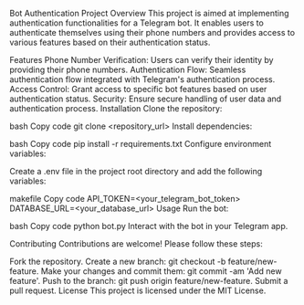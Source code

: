 Bot Authentication Project
Overview
This project is aimed at implementing authentication functionalities for a Telegram bot. It enables users to authenticate themselves using their phone numbers and provides access to various features based on their authentication status.

Features
Phone Number Verification: Users can verify their identity by providing their phone numbers.
Authentication Flow: Seamless authentication flow integrated with Telegram's authentication process.
Access Control: Grant access to specific bot features based on user authentication status.
Security: Ensure secure handling of user data and authentication process.
Installation
Clone the repository:

bash
Copy code
git clone <repository_url>
Install dependencies:

bash
Copy code
pip install -r requirements.txt
Configure environment variables:

Create a .env file in the project root directory and add the following variables:

makefile
Copy code
API_TOKEN=<your_telegram_bot_token>
DATABASE_URL=<your_database_url>
Usage
Run the bot:

bash
Copy code
python bot.py
Interact with the bot in your Telegram app.

Contributing
Contributions are welcome! Please follow these steps:

Fork the repository.
Create a new branch: git checkout -b feature/new-feature.
Make your changes and commit them: git commit -am 'Add new feature'.
Push to the branch: git push origin feature/new-feature.
Submit a pull request.
License
This project is licensed under the MIT License.
